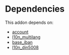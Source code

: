 # Dependencies

This addon depends on:

- [account](https://github.com/bringout/oca-ocb-accounting)
- [l10n_multilang](https://github.com/bringout/oca-ocb-l10n_me-africa)
- [base_iban](https://github.com/bringout/oca-ocb-core)
- [l10n_din5008](https://github.com/bringout/oca-ocb-l10n_asia-pacific)
